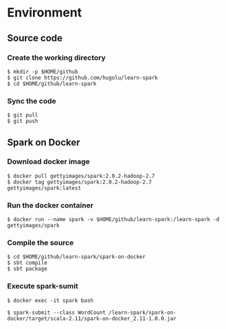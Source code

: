 # Environment

## Source code

### Create the working directory
```
$ mkdir -p $HOME/github
$ git clone https://github.com/hugolu/learn-spark
$ cd $HOME/github/learn-spark
```

### Sync the code
```
$ git pull
$ git push
```

## Spark on Docker

### Download docker image
```
$ docker pull gettyimages/spark:2.0.2-hadoop-2.7
$ docker tag gettyimages/spark:2.0.2-hadoop-2.7 gettyimages/spark:latest
```

### Run the docker container
```
$ docker run --name spark -v $HOME/github/learn-spark:/learn-spark -d gettyimages/spark
```

### Compile the source
```
$ cd $HOME/github/learn-spark/spark-on-docker
$ sbt compile
$ sbt package
```

### Execute spark-sumit
```
$ docker exec -it spark bash
```
```
$ spark-submit --class WordCount /learn-spark/spark-on-docker/target/scala-2.11/spark-on-docker_2.11-1.0.0.jar
```
